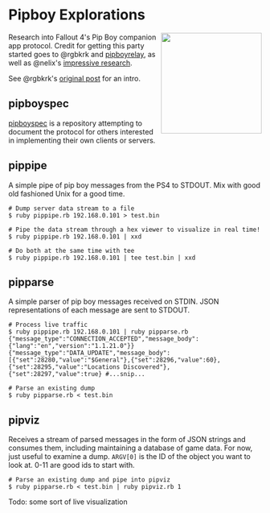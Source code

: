 # Pipboy Explorations
<img src="http://i.imgur.com/Icy3L07.png" width="200" align="right">

Research into Fallout 4's Pip Boy companion app protocol. Credit for getting this party started goes to @rgbkrk and [pipboyrelay](https://github.com/rgbkrk/pipboyrelay), as well as @nelix's [impressive research](https://github.com/rgbkrk/pipboyrelay/pull/2).

See @rgbkrk's [original post](https://getcarina.com/blog/fallout-4-service-discovery-and-relay/) for an intro.

## pipboyspec

[pipboyspec](https://github.com/mattbaker/pipboyspec) is a repository attempting to document the protocol for others interested in implementing their own clients or servers.

## pippipe

A simple pipe of pip boy messages from the PS4 to STDOUT. Mix with good old fashioned Unix for a good time.

```
# Dump server data stream to a file
$ ruby pippipe.rb 192.168.0.101 > test.bin
```

```
# Pipe the data stream through a hex viewer to visualize in real time!
$ ruby pippipe.rb 192.168.0.101 | xxd
```

```
# Do both at the same time with tee
$ ruby pippipe.rb 192.168.0.101 | tee test.bin | xxd
```

## pipparse

A simple parser of pip boy messages received on STDIN. JSON representations of each message are sent to STDOUT.

```
# Process live traffic
$ ruby pippipe.rb 192.168.0.101 | ruby pipparse.rb
{"message_type":"CONNECTION_ACCEPTED","message_body":{"lang":"en","version":"1.1.21.0"}}
{"message_type":"DATA_UPDATE","message_body":[{"set":28280,"value":"$General"},{"set":28296,"value":60},{"set":28295,"value":"Locations Discovered"},{"set":28297,"value":true} #...snip...
```

```
# Parse an existing dump
$ ruby pipparse.rb < test.bin
```

## pipviz

Receives a stream of parsed messages in the form of JSON strings and consumes them, including maintaining a database of game data. For now, just useful to examine a dump. `ARGV[0]` is the ID of the object you want to look at. 0-11 are good ids to start with.

```
# Parse an existing dump and pipe into pipviz
$ ruby pipparse.rb < test.bin | ruby pipviz.rb 1
```

Todo: some sort of live visualization
